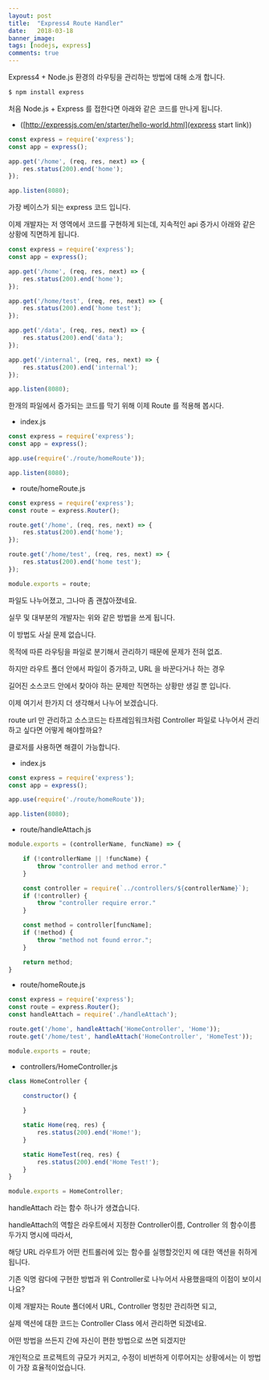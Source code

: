 ```yaml
---
layout: post
title:  "Express4 Route Handler"
date:   2018-03-18
banner_image: 
tags: [nodejs, express]
comments: true
---
```


Express4 + Node.js 환경의 라우팅을 관리하는 방법에 대해 소개 합니다.

<!--more-->

```bash
$ npm install express
```

처음 Node.js + Express 를 접한다면 아래와 같은 코드를 만나게 됩니다.
 - ([http://expressjs.com/en/starter/hello-world.html](express start link))

```javascript
const express = require('express');
const app = express();

app.get('/home', (req, res, next) => {
    res.status(200).end('home');
});

app.listen(8080);
```

가장 베이스가 되는 express 코드 입니다.

이제 개발자는 저 영역에서 코드를 구현하게 되는데, 지속적인 api 증가시 아래와 같은 상황에 직면하게 됩니다.

```javascript
const express = require('express');
const app = express();

app.get('/home', (req, res, next) => {
    res.status(200).end('home');
});

app.get('/home/test', (req, res, next) => {
    res.status(200).end('home test');
});

app.get('/data', (req, res, next) => {
    res.status(200).end('data');
});

app.get('/internal', (req, res, next) => {
    res.status(200).end('internal');
});

app.listen(8080);
```

한개의 파일에서 증가되는 코드를 막기 위해 이제 Route 를 적용해 봅시다.

- index.js
```javascript
const express = require('express');
const app = express();

app.use(require('./route/homeRoute'));

app.listen(8080);
```

- route/homeRoute.js
```javascript
const express = require('express');
const route = express.Router();

route.get('/home', (req, res, next) => {
    res.status(200).end('home');
});

route.get('/home/test', (req, res, next) => {
    res.status(200).end('home test');
});

module.exports = route;
```


파일도 나누어졌고, 그나마 좀 괜찮아졌네요.

실무 및 대부분의 개발자는 위와 같은 방법을 쓰게 됩니다.

이 방법도 사실 문제 없습니다.

목적에 따른 라우팅을 파일로 분기해서 관리하기 때문에 문제가 전혀 없죠.

하지만 라우트 폴더 안에서 파일이 증가하고, URL 을 바꾼다거나 하는 경우

길어진 소스코드 안에서 찾아야 하는 문제만 직면하는 상황만 생길 뿐 입니다.

이제 여기서 한가지 더 생각해서 나누어 보겠습니다.

route url 만 관리하고 소스코드는 타프레임워크처럼 Controller 파일로 나누어서 관리하고 싶다면 어떻게 해야할까요?

클로저를 사용하면 해결이 가능합니다.


- index.js
```javascript
const express = require('express');
const app = express();

app.use(require('./route/homeRoute'));

app.listen(8080);
```

- route/handleAttach.js
```javascript
module.exports = (controllerName, funcName) => {

    if (!controllerName || !funcName) {
        throw "controller and method error."
    }

    const controller = require(`../controllers/${controllerName}`);
    if (!controller) {
        throw "controller require error."
    }

    const method = controller[funcName];
    if (!method) {
        throw "method not found error.";
    }

    return method;
}
```

- route/homeRoute.js
```javascript
const express = require('express');
const route = express.Router();
const handleAttach = require('./handleAttach');

route.get('/home', handleAttach('HomeController', 'Home'));
route.get('/home/test', handleAttach('HomeController', 'HomeTest'));

module.exports = route;
```


- controllers/HomeController.js
```javascript
class HomeController {
    
    constructor() {

    }

    static Home(req, res) {
        res.status(200).end('Home!');
    }

    static HomeTest(req, res) {
        res.status(200).end('Home Test!');
    }
}

module.exports = HomeController;
```

handleAttach 라는 함수 하나가 생겼습니다.

handleAttach의 역할은 라우트에서 지정한 Controller이름, Controller 의 함수이름 두가지 명시에 따라서,

해당 URL 라우트가 어떤 컨트롤러에 있는 함수를 실행할것인지 에 대한 액션을 취하게 됩니다.

기존 익명 람다에 구현한 방법과 위 Controller로 나누어서 사용했을때의 이점이 보이시나요?

이제 개발자는 Route 폴더에서 URL, Controller 명칭만 관리하면 되고,

실제 액션에 대한 코드는 Controller Class 에서 관리하면 되겠네요.

어떤 방법을 쓰든지 간에 자신이 편한 방법으로 쓰면 되겠지만

개인적으로 프로젝트의 규모가 커지고, 수정이 비번하게 이루어지는 상황에서는 이 방법이 가장 효율적이었습니다.